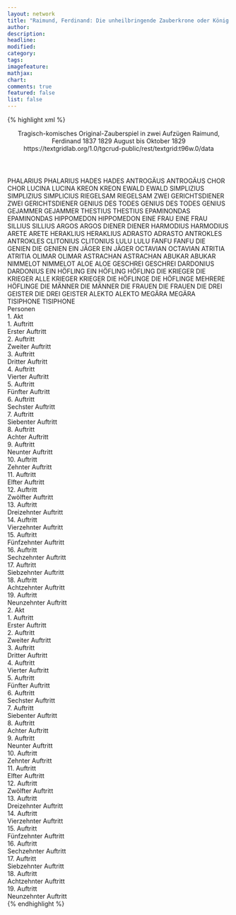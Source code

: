 ```yaml
---
layout: network
title: "Raimund, Ferdinand: Die unheilbringende Zauberkrone oder König ohne Reich, Held ohne Mut, Schönheit ohne Jugend (1829)"
author:
description:
headline:
modified:
category:
tags:
imagefeature: 
mathjax: 
chart: 
comments: true
featured: false
list: false
---
```

{% highlight xml %}
<?xml-model href="https://raw.githubusercontent.com/DLiNa/project/master/rules/lina.rnc"?><?xml-model href="https://raw.githubusercontent.com/DLiNa/project/master/rules/lina.sch"?>
<play xmlns="http://lina.digital">
  <header>
    <title>Die unheilbringende Zauberkrone oder König ohne Reich, Held ohne Mut, Schönheit ohne Jugend</title>
    <subtitle>Tragisch-komisches Original-Zauberspiel in zwei Aufzügen</subtitle>
    <genretitle/>
    <author>Raimund, Ferdinand</author>
    <date type="print">1837</date>
    <date type="premiere">1829</date>
    <date type="written" when="1829"> August bis Oktober 1829</date>
    <source>https://textgridlab.org/1.0/tgcrud-public/rest/textgrid:t96w.0/data</source>
  </header>
  <personae>
    <character>
      <name>PHALARIUS</name>
      <alias xml:id="phalarius">
        <name>PHALARIUS</name>
      </alias>
    </character>
    <character>
      <name>HADES</name>
      <alias xml:id="hades">
        <name>HADES</name>
      </alias>
    </character>
    <character>
      <name>ANTROGÄUS</name>
      <alias xml:id="antrogäus">
        <name>ANTROGÄUS</name>
      </alias>
    </character>
    <character>
      <name>CHOR</name>
      <alias xml:id="chor">
        <name>CHOR</name>
      </alias>
    </character>
    <character>
      <name>LUCINA</name>
      <alias xml:id="lucina">
        <name>LUCINA</name>
      </alias>
    </character>
    <character>
      <name>KREON</name>
      <alias xml:id="kreon">
        <name>KREON</name>
      </alias>
    </character>
    <character>
      <name>EWALD</name>
      <alias xml:id="ewald">
        <name>EWALD</name>
      </alias>
    </character>
    <character>
      <name>SIMPLIZIUS</name>
      <alias xml:id="simplizius">
        <name>SIMPLIZIUS</name>
      </alias>
      <alias xml:id="simplicius">
        <name>SIMPLICIUS</name>
      </alias>
    </character>
    <character>
      <name>RIEGELSAM</name>
      <alias xml:id="riegelsam">
        <name>RIEGELSAM</name>
      </alias>
    </character>
    <character>
      <name>ZWEI GERICHTSDIENER</name>
      <alias xml:id="zwei_gerichtsdiener">
        <name>ZWEI GERICHTSDIENER</name>
      </alias>
    </character>
    <character>
      <name>GENIUS DES TODES</name>
      <alias xml:id="genius_des_todes">
        <name>GENIUS DES TODES</name>
      </alias>
      <alias xml:id="genius">
        <name>GENIUS</name>
      </alias>
    </character>
    <character>
      <name>GEJAMMER</name>
      <alias xml:id="gejammer">
        <name>GEJAMMER</name>
      </alias>
    </character>
    <character>
      <name>THESTIUS</name>
      <alias xml:id="thestius">
        <name>THESTIUS</name>
      </alias>
    </character>
    <character>
      <name>EPAMINONDAS</name>
      <alias xml:id="epaminondas">
        <name>EPAMINONDAS</name>
      </alias>
    </character>
    <character>
      <name>HIPPOMEDON</name>
      <alias xml:id="hippomedon">
        <name>HIPPOMEDON</name>
      </alias>
    </character>
    <character>
      <name>EINE FRAU</name>
      <alias xml:id="eine_frau">
        <name>EINE FRAU</name>
      </alias>
    </character>
    <character>
      <name>SILLIUS</name>
      <alias xml:id="sillius">
        <name>SILLIUS</name>
      </alias>
    </character>
    <character>
      <name>ARGOS</name>
      <alias xml:id="argos">
        <name>ARGOS</name>
      </alias>
    </character>
    <character>
      <name>DIENER</name>
      <alias xml:id="diener">
        <name>DIENER</name>
      </alias>
    </character>
    <character>
      <name>HARMODIUS</name>
      <alias xml:id="harmodius">
        <name>HARMODIUS</name>
      </alias>
    </character>
    <character>
      <name>ARETE</name>
      <alias xml:id="arete">
        <name>ARETE</name>
      </alias>
    </character>
    <character>
      <name>HERAKLIUS</name>
      <alias xml:id="heraklius">
        <name>HERAKLIUS</name>
      </alias>
    </character>
    <character>
      <name>ADRASTO</name>
      <alias xml:id="adrasto">
        <name>ADRASTO</name>
      </alias>
    </character>
    <character>
      <name>ANTROKLES</name>
      <alias xml:id="antrokles">
        <name>ANTROKLES</name>
      </alias>
    </character>
    <character>
      <name>CLITONIUS</name>
      <alias xml:id="clitonius">
        <name>CLITONIUS</name>
      </alias>
    </character>
    <character>
      <name>LULU</name>
      <alias xml:id="lulu">
        <name>LULU</name>
      </alias>
    </character>
    <character>
      <name>FANFU</name>
      <alias xml:id="fanfu">
        <name>FANFU</name>
      </alias>
    </character>
    <character>
      <name>DIE GENIEN</name>
      <alias xml:id="die_genien">
        <name>DIE GENIEN</name>
      </alias>
    </character>
    <character>
      <name>EIN JÄGER</name>
      <alias xml:id="ein_jäger">
        <name>EIN JÄGER</name>
      </alias>
    </character>
    <character>
      <name>OCTAVIAN</name>
      <alias xml:id="octavian">
        <name>OCTAVIAN</name>
      </alias>
    </character>
    <character>
      <name>ATRITIA</name>
      <alias xml:id="atritia">
        <name>ATRITIA</name>
      </alias>
    </character>
    <character>
      <name>OLIMAR</name>
      <alias xml:id="olimar">
        <name>OLIMAR</name>
      </alias>
    </character>
    <character>
      <name>ASTRACHAN</name>
      <alias xml:id="astrachan">
        <name>ASTRACHAN</name>
      </alias>
    </character>
    <character>
      <name>ABUKAR</name>
      <alias xml:id="abukar">
        <name>ABUKAR</name>
      </alias>
    </character>
    <character>
      <name>NIMMELOT</name>
      <alias xml:id="nimmelot">
        <name>NIMMELOT</name>
      </alias>
    </character>
    <character>
      <name>ALOE</name>
      <alias xml:id="aloe">
        <name>ALOE</name>
      </alias>
    </character>
    <character>
      <name>GESCHREI</name>
      <alias xml:id="geschrei">
        <name>GESCHREI</name>
      </alias>
    </character>
    <character>
      <name>DARDONIUS</name>
      <alias xml:id="dardonius">
        <name>DARDONIUS</name>
      </alias>
    </character>
    <character>
      <name>EIN HÖFLING</name>
      <alias xml:id="ein_höfling">
        <name>EIN HÖFLING</name>
      </alias>
      <alias xml:id="höfling">
        <name>HÖFLING</name>
      </alias>
    </character>
    <character>
      <name>DIE KRIEGER</name>
      <alias xml:id="die_krieger">
        <name>DIE KRIEGER</name>
      </alias>
      <alias xml:id="alle_krieger">
        <name>ALLE KRIEGER</name>
      </alias>
      <alias xml:id="krieger">
        <name>KRIEGER</name>
      </alias>
    </character>
    <character>
      <name>DIE HÖFLINGE</name>
      <alias xml:id="die_höflinge">
        <name>DIE HÖFLINGE</name>
      </alias>
      <alias xml:id="mehrere_höflinge">
        <name>MEHRERE HÖFLINGE</name>
      </alias>
    </character>
    <character>
      <name>DIE MÄNNER</name>
      <alias xml:id="die_männer">
        <name>DIE MÄNNER</name>
      </alias>
    </character>
    <character>
      <name>DIE FRAUEN</name>
      <alias xml:id="die_frauen">
        <name>DIE FRAUEN</name>
      </alias>
    </character>
    <character>
      <name>DIE DREI GEISTER</name>
      <alias xml:id="die_drei_geister">
        <name>DIE DREI GEISTER</name>
      </alias>
    </character>
    <character>
      <name>ALEKTO</name>
      <alias xml:id="alekto">
        <name>ALEKTO</name>
      </alias>
    </character>
    <character>
      <name>MEGÄRA</name>
      <alias xml:id="megära">
        <name>MEGÄRA</name>
      </alias>
    </character>
    <character>
      <name>TISIPHONE</name>
      <alias xml:id="tisiphone">
        <name>TISIPHONE</name>
      </alias>
    </character>
  </personae>
  <text>
    <div>
      <head>Personen</head>
    </div>
    <div>
      <head>1. Akt</head>
      <div>
        <head>1. Auftritt</head>
        <div>
          <head>Erster Auftritt</head>
          <sp who="#phalarius">
            <amount n="12" unit="speech_acts"/>
            <amount n="578" unit="words"/>
            <amount n="76" unit="lines"/>
            <amount n="3142" unit="chars"/>
          </sp>
          <sp who="#hades">
            <amount n="11" unit="speech_acts"/>
            <amount n="465" unit="words"/>
            <amount n="52" unit="lines"/>
            <amount n="2553" unit="chars"/>
          </sp>
        </div>
      </div>
      <div>
        <head>2. Auftritt</head>
        <div>
          <head>Zweiter Auftritt</head>
          <sp who="#phalarius">
            <amount n="4" unit="speech_acts"/>
            <amount n="317" unit="words"/>
            <amount n="38" unit="lines"/>
            <amount n="1777" unit="chars"/>
          </sp>
          <sp who="#antrogäus">
            <amount n="2" unit="speech_acts"/>
            <amount n="64" unit="words"/>
            <amount n="8" unit="lines"/>
            <amount n="323" unit="chars"/>
          </sp>
          <sp who="#chor">
            <amount n="1" unit="speech_acts"/>
            <amount n="57" unit="words"/>
            <amount n="9" unit="lines"/>
            <amount n="282" unit="chars"/>
          </sp>
        </div>
      </div>
      <div>
        <head>3. Auftritt</head>
        <div>
          <head>Dritter Auftritt</head>
          <sp who="#lucina">
            <amount n="1" unit="speech_acts"/>
            <amount n="148" unit="words"/>
            <amount n="18" unit="lines"/>
            <amount n="784" unit="chars"/>
          </sp>
        </div>
      </div>
      <div>
        <head>4. Auftritt</head>
        <div>
          <head>Vierter Auftritt</head>
          <sp who="#hades">
            <amount n="1" unit="speech_acts"/>
            <amount n="243" unit="words"/>
            <amount n="46" unit="lines"/>
            <amount n="1352" unit="chars"/>
          </sp>
        </div>
      </div>
      <div>
        <head>5. Auftritt</head>
        <div>
          <head>Fünfter Auftritt</head>
          <sp who="#lucina">
            <amount n="12" unit="speech_acts"/>
            <amount n="538" unit="words"/>
            <amount n="59" unit="lines"/>
            <amount n="2969" unit="chars"/>
          </sp>
          <sp who="#kreon">
            <amount n="9" unit="speech_acts"/>
            <amount n="389" unit="words"/>
            <amount n="43" unit="lines"/>
            <amount n="2079" unit="chars"/>
          </sp>
          <sp who="#hades">
            <amount n="9" unit="speech_acts"/>
            <amount n="497" unit="words"/>
            <amount n="55" unit="lines"/>
            <amount n="2771" unit="chars"/>
          </sp>
        </div>
      </div>
      <div>
        <head>6. Auftritt</head>
        <div>
          <head>Sechster Auftritt</head>
          <sp who="#ewald">
            <amount n="8" unit="speech_acts"/>
            <amount n="167" unit="words"/>
            <amount n="5" unit="lines"/>
            <amount n="909" unit="chars"/>
          </sp>
          <sp who="#simplizius">
            <amount n="8" unit="speech_acts"/>
            <amount n="312" unit="words"/>
            <amount n="3" unit="lines"/>
            <amount n="1670" unit="chars"/>
          </sp>
        </div>
      </div>
      <div>
        <head>7. Auftritt</head>
        <div>
          <head>Siebenter Auftritt</head>
          <sp who="#ewald">
            <amount n="7" unit="speech_acts"/>
            <amount n="278" unit="words"/>
            <amount n="28" unit="lines"/>
            <amount n="1518" unit="chars"/>
          </sp>
          <sp who="#lucina">
            <amount n="5" unit="speech_acts"/>
            <amount n="342" unit="words"/>
            <amount n="39" unit="lines"/>
            <amount n="1915" unit="chars"/>
          </sp>
        </div>
      </div>
      <div>
        <head>8. Auftritt</head>
        <div>
          <head>Achter Auftritt</head>
          <sp who="#simplizius">
            <amount n="1" unit="speech_acts"/>
            <amount n="88" unit="words"/>
            <amount n="468" unit="chars"/>
          </sp>
        </div>
      </div>
      <div>
        <head>9. Auftritt</head>
        <div>
          <head>Neunter Auftritt</head>
          <sp who="#ewald">
            <amount n="15" unit="speech_acts"/>
            <amount n="226" unit="words"/>
            <amount n="12" unit="lines"/>
            <amount n="1228" unit="chars"/>
          </sp>
          <sp who="#simplizius">
            <amount n="15" unit="speech_acts"/>
            <amount n="297" unit="words"/>
            <amount n="10" unit="lines"/>
            <amount n="1596" unit="chars"/>
          </sp>
          <sp who="#simplicius">
            <amount n="1" unit="speech_acts"/>
            <amount n="14" unit="words"/>
            <amount n="1" unit="lines"/>
            <amount n="71" unit="chars"/>
          </sp>
          <sp who="#riegelsam">
            <amount n="4" unit="speech_acts"/>
            <amount n="35" unit="words"/>
            <amount n="4" unit="lines"/>
            <amount n="194" unit="chars"/>
          </sp>
        </div>
      </div>
      <div>
        <head>10. Auftritt</head>
        <div>
          <head>Zehnter Auftritt</head>
          <sp who="#riegelsam">
            <amount n="31" unit="speech_acts"/>
            <amount n="549" unit="words"/>
            <amount n="21" unit="lines"/>
            <amount n="3023" unit="chars"/>
          </sp>
          <sp who="#zwei_gerichtsdiener">
            <amount n="1" unit="speech_acts"/>
            <amount n="16" unit="words"/>
            <amount n="1" unit="lines"/>
            <amount n="80" unit="chars"/>
          </sp>
          <sp who="#ewald">
            <amount n="14" unit="speech_acts"/>
            <amount n="180" unit="words"/>
            <amount n="11" unit="lines"/>
            <amount n="1013" unit="chars"/>
          </sp>
          <sp who="#simplizius">
            <amount n="27" unit="speech_acts"/>
            <amount n="212" unit="words"/>
            <amount n="26" unit="lines"/>
            <amount n="1070" unit="chars"/>
          </sp>
        </div>
      </div>
      <div>
        <head>11. Auftritt</head>
        <div>
          <head>Elfter Auftritt</head>
          <sp who="#lucina">
            <amount n="7" unit="speech_acts"/>
            <amount n="159" unit="words"/>
            <amount n="29" unit="lines"/>
            <amount n="874" unit="chars"/>
          </sp>
          <sp who="#genius_des_todes">
            <amount n="1" unit="speech_acts"/>
            <amount n="20" unit="words"/>
            <amount n="4" unit="lines"/>
            <amount n="113" unit="chars"/>
          </sp>
          <sp who="#genius">
            <amount n="5" unit="speech_acts"/>
            <amount n="51" unit="words"/>
            <amount n="10" unit="lines"/>
            <amount n="265" unit="chars"/>
          </sp>
          <sp who="#gejammer">
            <amount n="1" unit="speech_acts"/>
            <amount n="4" unit="words"/>
            <amount n="1" unit="lines"/>
            <amount n="16" unit="chars"/>
          </sp>
        </div>
      </div>
      <div>
        <head>12. Auftritt</head>
        <div>
          <head>Zwölfter Auftritt</head>
          <sp who="#thestius">
            <amount n="3" unit="speech_acts"/>
            <amount n="90" unit="words"/>
            <amount n="2" unit="lines"/>
            <amount n="497" unit="chars"/>
          </sp>
          <sp who="#epaminondas">
            <amount n="2" unit="speech_acts"/>
            <amount n="92" unit="words"/>
            <amount n="1" unit="lines"/>
            <amount n="494" unit="chars"/>
          </sp>
        </div>
      </div>
      <div>
        <head>13. Auftritt</head>
        <div>
          <head>Dreizehnter Auftritt</head>
          <sp who="#hippomedon">
            <amount n="6" unit="speech_acts"/>
            <amount n="63" unit="words"/>
            <amount n="5" unit="lines"/>
            <amount n="348" unit="chars"/>
          </sp>
          <sp who="#ewald">
            <amount n="4" unit="speech_acts"/>
            <amount n="83" unit="words"/>
            <amount n="2" unit="lines"/>
            <amount n="500" unit="chars"/>
          </sp>
          <sp who="#simplizius">
            <amount n="26" unit="speech_acts"/>
            <amount n="479" unit="words"/>
            <amount n="15" unit="lines"/>
            <amount n="2560" unit="chars"/>
          </sp>
          <sp who="#thestius">
            <amount n="4" unit="speech_acts"/>
            <amount n="82" unit="words"/>
            <amount n="2" unit="lines"/>
            <amount n="438" unit="chars"/>
          </sp>
          <sp who="#epaminondas">
            <amount n="14" unit="speech_acts"/>
            <amount n="109" unit="words"/>
            <amount n="13" unit="lines"/>
            <amount n="612" unit="chars"/>
          </sp>
          <sp who="#eine_frau">
            <amount n="1" unit="speech_acts"/>
            <amount n="4" unit="words"/>
            <amount n="1" unit="lines"/>
            <amount n="28" unit="chars"/>
          </sp>
        </div>
      </div>
      <div>
        <head>14. Auftritt</head>
        <div>
          <head>Vierzehnter Auftritt</head>
          <sp who="#sillius">
            <amount n="1" unit="speech_acts"/>
            <amount n="8" unit="words"/>
            <amount n="1" unit="lines"/>
            <amount n="43" unit="chars"/>
          </sp>
          <sp who="#hippomedon #ewald #simplizius #thestius #epaminondas #eine_frau #sillius">
            <amount n="1" unit="speech_acts"/>
            <amount n="4" unit="words"/>
            <amount n="1" unit="lines"/>
            <amount n="20" unit="chars"/>
          </sp>
          <sp who="#epaminondas">
            <amount n="1" unit="speech_acts"/>
            <amount n="27" unit="words"/>
            <amount n="132" unit="chars"/>
          </sp>
        </div>
      </div>
      <div>
        <head>15. Auftritt</head>
        <div>
          <head>Fünfzehnter Auftritt</head>
          <sp who="#argos">
            <amount n="1" unit="speech_acts"/>
            <amount n="10" unit="words"/>
            <amount n="1" unit="lines"/>
            <amount n="58" unit="chars"/>
          </sp>
          <sp who="#epaminondas">
            <amount n="1" unit="speech_acts"/>
            <amount n="18" unit="words"/>
            <amount n="1" unit="lines"/>
            <amount n="87" unit="chars"/>
          </sp>
          <sp who="#simplizius">
            <amount n="3" unit="speech_acts"/>
            <amount n="131" unit="words"/>
            <amount n="1" unit="lines"/>
            <amount n="753" unit="chars"/>
          </sp>
          <sp who="#diener">
            <amount n="2" unit="speech_acts"/>
            <amount n="28" unit="words"/>
            <amount n="1" unit="lines"/>
            <amount n="164" unit="chars"/>
          </sp>
        </div>
      </div>
      <div>
        <head>16. Auftritt</head>
        <div>
          <head>Sechzehnter Auftritt</head>
          <sp who="#thestius">
            <amount n="2" unit="speech_acts"/>
            <amount n="95" unit="words"/>
            <amount n="549" unit="chars"/>
          </sp>
          <sp who="#ewald">
            <amount n="1" unit="speech_acts"/>
            <amount n="10" unit="words"/>
            <amount n="1" unit="lines"/>
            <amount n="46" unit="chars"/>
          </sp>
        </div>
      </div>
      <div>
        <head>17. Auftritt</head>
        <div>
          <head>Siebzehnter Auftritt</head>
          <sp who="#harmodius">
            <amount n="3" unit="speech_acts"/>
            <amount n="89" unit="words"/>
            <amount n="2" unit="lines"/>
            <amount n="534" unit="chars"/>
          </sp>
          <sp who="#thestius">
            <amount n="2" unit="speech_acts"/>
            <amount n="17" unit="words"/>
            <amount n="2" unit="lines"/>
            <amount n="87" unit="chars"/>
          </sp>
          <sp who="#ewald">
            <amount n="2" unit="speech_acts"/>
            <amount n="56" unit="words"/>
            <amount n="1" unit="lines"/>
            <amount n="273" unit="chars"/>
          </sp>
        </div>
      </div>
      <div>
        <head>18. Auftritt</head>
        <div>
          <head>Achtzehnter Auftritt</head>
          <sp who="#arete">
            <amount n="33" unit="speech_acts"/>
            <amount n="399" unit="words"/>
            <amount n="39" unit="lines"/>
            <amount n="2136" unit="chars"/>
          </sp>
          <sp who="#simplizius">
            <amount n="31" unit="speech_acts"/>
            <amount n="417" unit="words"/>
            <amount n="39" unit="lines"/>
            <amount n="2211" unit="chars"/>
          </sp>
        </div>
      </div>
      <div>
        <head>19. Auftritt</head>
        <div>
          <head>Neunzehnter Auftritt</head>
          <sp who="#heraklius">
            <amount n="6" unit="speech_acts"/>
            <amount n="121" unit="words"/>
            <amount n="15" unit="lines"/>
            <amount n="638" unit="chars"/>
          </sp>
          <sp who="#harmodius">
            <amount n="3" unit="speech_acts"/>
            <amount n="72" unit="words"/>
            <amount n="9" unit="lines"/>
            <amount n="356" unit="chars"/>
          </sp>
          <sp who="#ewald">
            <amount n="5" unit="speech_acts"/>
            <amount n="56" unit="words"/>
            <amount n="7" unit="lines"/>
            <amount n="313" unit="chars"/>
          </sp>
          <sp who="#heraklius #harmodius #ewald #adrasto">
            <amount n="2" unit="speech_acts"/>
            <amount n="18" unit="words"/>
            <amount n="2" unit="lines"/>
            <amount n="93" unit="chars"/>
          </sp>
          <sp who="#adrasto">
            <amount n="2" unit="speech_acts"/>
            <amount n="34" unit="words"/>
            <amount n="5" unit="lines"/>
            <amount n="168" unit="chars"/>
          </sp>
        </div>
      </div>
    </div>
    <div>
      <head>2. Akt</head>
      <div>
        <head>1. Auftritt</head>
        <div>
          <head>Erster Auftritt</head>
          <sp who="#antrokles">
            <amount n="8" unit="speech_acts"/>
            <amount n="477" unit="words"/>
            <amount n="2" unit="lines"/>
            <amount n="2589" unit="chars"/>
          </sp>
          <sp who="#clitonius">
            <amount n="6" unit="speech_acts"/>
            <amount n="93" unit="words"/>
            <amount n="4" unit="lines"/>
            <amount n="490" unit="chars"/>
          </sp>
        </div>
      </div>
      <div>
        <head>2. Auftritt</head>
        <div>
          <head>Zweiter Auftritt</head>
          <sp who="#lulu">
            <amount n="10" unit="speech_acts"/>
            <amount n="143" unit="words"/>
            <amount n="9" unit="lines"/>
            <amount n="786" unit="chars"/>
          </sp>
          <sp who="#fanfu">
            <amount n="1" unit="speech_acts"/>
            <amount n="6" unit="words"/>
            <amount n="1" unit="lines"/>
            <amount n="37" unit="chars"/>
          </sp>
          <sp who="#simplizius">
            <amount n="12" unit="speech_acts"/>
            <amount n="496" unit="words"/>
            <amount n="9" unit="lines"/>
            <amount n="2803" unit="chars"/>
          </sp>
          <sp who="#lulu #fanfu">
            <amount n="1" unit="speech_acts"/>
            <amount n="2" unit="words"/>
            <amount n="1" unit="lines"/>
            <amount n="8" unit="chars"/>
          </sp>
          <sp who="#die_genien">
            <amount n="1" unit="speech_acts"/>
            <amount n="4" unit="words"/>
            <amount n="1" unit="lines"/>
            <amount n="25" unit="chars"/>
          </sp>
        </div>
      </div>
      <div>
        <head>3. Auftritt</head>
        <div>
          <head>Dritter Auftritt</head>
          <sp who="#phalarius">
            <amount n="10" unit="speech_acts"/>
            <amount n="608" unit="words"/>
            <amount n="65" unit="lines"/>
            <amount n="3273" unit="chars"/>
          </sp>
          <sp who="#ein_jäger">
            <amount n="2" unit="speech_acts"/>
            <amount n="30" unit="words"/>
            <amount n="3" unit="lines"/>
            <amount n="148" unit="chars"/>
          </sp>
          <sp who="#octavian">
            <amount n="8" unit="speech_acts"/>
            <amount n="334" unit="words"/>
            <amount n="36" unit="lines"/>
            <amount n="1739" unit="chars"/>
          </sp>
        </div>
      </div>
      <div>
        <head>4. Auftritt</head>
        <div>
          <head>Vierter Auftritt</head>
          <sp who="#lucina">
            <amount n="4" unit="speech_acts"/>
            <amount n="329" unit="words"/>
            <amount n="1" unit="lines"/>
            <amount n="1841" unit="chars"/>
          </sp>
          <sp who="#ewald">
            <amount n="3" unit="speech_acts"/>
            <amount n="55" unit="words"/>
            <amount n="1" unit="lines"/>
            <amount n="304" unit="chars"/>
          </sp>
        </div>
      </div>
      <div>
        <head>5. Auftritt</head>
        <div>
          <head>Fünfter Auftritt</head>
          <sp who="#ewald">
            <amount n="19" unit="speech_acts"/>
            <amount n="256" unit="words"/>
            <amount n="15" unit="lines"/>
            <amount n="1304" unit="chars"/>
          </sp>
          <sp who="#atritia">
            <amount n="19" unit="speech_acts"/>
            <amount n="588" unit="words"/>
            <amount n="9" unit="lines"/>
            <amount n="3012" unit="chars"/>
          </sp>
        </div>
      </div>
      <div>
        <head>6. Auftritt</head>
        <div>
          <head>Sechster Auftritt</head>
          <sp who="#ewald">
            <amount n="10" unit="speech_acts"/>
            <amount n="92" unit="words"/>
            <amount n="10" unit="lines"/>
            <amount n="493" unit="chars"/>
          </sp>
          <sp who="#simplizius">
            <amount n="10" unit="speech_acts"/>
            <amount n="313" unit="words"/>
            <amount n="4" unit="lines"/>
            <amount n="1794" unit="chars"/>
          </sp>
        </div>
      </div>
      <div>
        <head>7. Auftritt</head>
        <div>
          <head>Siebenter Auftritt</head>
          <sp who="#olimar">
            <amount n="13" unit="speech_acts"/>
            <amount n="151" unit="words"/>
            <amount n="12" unit="lines"/>
            <amount n="798" unit="chars"/>
          </sp>
          <sp who="#simplizius">
            <amount n="10" unit="speech_acts"/>
            <amount n="175" unit="words"/>
            <amount n="7" unit="lines"/>
            <amount n="947" unit="chars"/>
          </sp>
          <sp who="#astrachan">
            <amount n="14" unit="speech_acts"/>
            <amount n="158" unit="words"/>
            <amount n="12" unit="lines"/>
            <amount n="863" unit="chars"/>
          </sp>
        </div>
      </div>
      <div>
        <head>8. Auftritt</head>
        <div>
          <head>Achter Auftritt</head>
          <sp who="#abukar">
            <amount n="2" unit="speech_acts"/>
            <amount n="19" unit="words"/>
            <amount n="2" unit="lines"/>
            <amount n="101" unit="chars"/>
          </sp>
          <sp who="#astrachan">
            <amount n="1" unit="speech_acts"/>
            <amount n="18" unit="words"/>
            <amount n="101" unit="chars"/>
          </sp>
          <sp who="#olimar">
            <amount n="3" unit="speech_acts"/>
            <amount n="44" unit="words"/>
            <amount n="2" unit="lines"/>
            <amount n="219" unit="chars"/>
          </sp>
          <sp who="#simplizius">
            <amount n="4" unit="speech_acts"/>
            <amount n="38" unit="words"/>
            <amount n="3" unit="lines"/>
            <amount n="201" unit="chars"/>
          </sp>
          <sp who="#nimmelot">
            <amount n="1" unit="speech_acts"/>
            <amount n="7" unit="words"/>
            <amount n="1" unit="lines"/>
            <amount n="44" unit="chars"/>
          </sp>
        </div>
      </div>
      <div>
        <head>9. Auftritt</head>
        <div>
          <head>Neunter Auftritt</head>
          <sp who="#simplizius">
            <amount n="8" unit="speech_acts"/>
            <amount n="693" unit="words"/>
            <amount n="56" unit="lines"/>
            <amount n="3611" unit="chars"/>
          </sp>
          <sp who="#abukar">
            <amount n="3" unit="speech_acts"/>
            <amount n="32" unit="words"/>
            <amount n="3" unit="lines"/>
            <amount n="171" unit="chars"/>
          </sp>
          <sp who="#simplizius #abukar #olimar #astrachan">
            <amount n="1" unit="speech_acts"/>
            <amount n="3" unit="words"/>
            <amount n="1" unit="lines"/>
            <amount n="19" unit="chars"/>
          </sp>
          <sp who="#olimar">
            <amount n="3" unit="speech_acts"/>
            <amount n="21" unit="words"/>
            <amount n="3" unit="lines"/>
            <amount n="88" unit="chars"/>
          </sp>
          <sp who="#astrachan">
            <amount n="2" unit="speech_acts"/>
            <amount n="13" unit="words"/>
            <amount n="2" unit="lines"/>
            <amount n="62" unit="chars"/>
          </sp>
        </div>
      </div>
      <div>
        <head>10. Auftritt</head>
        <div>
          <head>Zehnter Auftritt</head>
          <sp who="#aloe">
            <amount n="13" unit="speech_acts"/>
            <amount n="434" unit="words"/>
            <amount n="6" unit="lines"/>
            <amount n="2271" unit="chars"/>
          </sp>
          <sp who="#ewald">
            <amount n="14" unit="speech_acts"/>
            <amount n="224" unit="words"/>
            <amount n="11" unit="lines"/>
            <amount n="1170" unit="chars"/>
          </sp>
          <sp who="#geschrei">
            <amount n="1" unit="speech_acts"/>
            <amount n="9" unit="words"/>
            <amount n="1" unit="lines"/>
            <amount n="43" unit="chars"/>
          </sp>
        </div>
      </div>
      <div>
        <head>11. Auftritt</head>
        <div>
          <head>Elfter Auftritt</head>
          <sp who="#simplizius">
            <amount n="15" unit="speech_acts"/>
            <amount n="451" unit="words"/>
            <amount n="13" unit="lines"/>
            <amount n="2466" unit="chars"/>
          </sp>
          <sp who="#ewald">
            <amount n="13" unit="speech_acts"/>
            <amount n="140" unit="words"/>
            <amount n="12" unit="lines"/>
            <amount n="730" unit="chars"/>
          </sp>
          <sp who="#geschrei">
            <amount n="1" unit="speech_acts"/>
            <amount n="6" unit="words"/>
            <amount n="1" unit="lines"/>
            <amount n="30" unit="chars"/>
          </sp>
        </div>
      </div>
      <div>
        <head>12. Auftritt</head>
        <div>
          <head>Zwölfter Auftritt</head>
          <sp who="#dardonius">
            <amount n="27" unit="speech_acts"/>
            <amount n="338" unit="words"/>
            <amount n="22" unit="lines"/>
            <amount n="1899" unit="chars"/>
          </sp>
          <sp who="#ein_höfling">
            <amount n="2" unit="speech_acts"/>
            <amount n="21" unit="words"/>
            <amount n="2" unit="lines"/>
            <amount n="105" unit="chars"/>
          </sp>
          <sp who="#simplizius">
            <amount n="28" unit="speech_acts"/>
            <amount n="580" unit="words"/>
            <amount n="15" unit="lines"/>
            <amount n="3139" unit="chars"/>
          </sp>
          <sp who="#olimar">
            <amount n="4" unit="speech_acts"/>
            <amount n="28" unit="words"/>
            <amount n="4" unit="lines"/>
            <amount n="138" unit="chars"/>
          </sp>
          <sp who="#abukar">
            <amount n="1" unit="speech_acts"/>
            <amount n="5" unit="words"/>
            <amount n="1" unit="lines"/>
            <amount n="22" unit="chars"/>
          </sp>
          <sp who="#die_krieger">
            <amount n="2" unit="speech_acts"/>
            <amount n="6" unit="words"/>
            <amount n="2" unit="lines"/>
            <amount n="32" unit="chars"/>
          </sp>
          <sp who="#dardonius #ein_höfling #simplizius #olimar #abukar #die_krieger #ewald #alle_krieger #chor">
            <amount n="2" unit="speech_acts"/>
            <amount n="7" unit="words"/>
            <amount n="2" unit="lines"/>
            <amount n="41" unit="chars"/>
          </sp>
          <sp who="#ewald">
            <amount n="11" unit="speech_acts"/>
            <amount n="207" unit="words"/>
            <amount n="6" unit="lines"/>
            <amount n="1086" unit="chars"/>
          </sp>
          <sp who="#alle_krieger">
            <amount n="1" unit="speech_acts"/>
            <amount n="7" unit="words"/>
            <amount n="1" unit="lines"/>
            <amount n="46" unit="chars"/>
          </sp>
          <sp who="#höfling">
            <amount n="2" unit="speech_acts"/>
            <amount n="12" unit="words"/>
            <amount n="2" unit="lines"/>
            <amount n="63" unit="chars"/>
          </sp>
          <sp who="#mehrere_höflinge #ein_höfling">
            <amount n="1" unit="speech_acts"/>
            <amount n="3" unit="words"/>
            <amount n="1" unit="lines"/>
            <amount n="10" unit="chars"/>
          </sp>
          <sp who="#krieger">
            <amount n="1" unit="speech_acts"/>
            <amount n="3" unit="words"/>
            <amount n="1" unit="lines"/>
            <amount n="18" unit="chars"/>
          </sp>
          <sp who="#chor">
            <amount n="1" unit="speech_acts"/>
            <amount n="26" unit="words"/>
            <amount n="4" unit="lines"/>
            <amount n="112" unit="chars"/>
          </sp>
          <sp who="#die_höflinge #ein_höfling">
            <amount n="1" unit="speech_acts"/>
            <amount n="7" unit="words"/>
            <amount n="1" unit="lines"/>
            <amount n="47" unit="chars"/>
          </sp>
        </div>
      </div>
      <div>
        <head>13. Auftritt</head>
        <div>
          <head>Dreizehnter Auftritt</head>
          <sp who="#aloe">
            <amount n="1" unit="speech_acts"/>
            <amount n="128" unit="words"/>
            <amount n="680" unit="chars"/>
          </sp>
        </div>
      </div>
      <div>
        <head>14. Auftritt</head>
        <div>
          <head>Vierzehnter Auftritt</head>
          <sp who="#ewald">
            <amount n="15" unit="speech_acts"/>
            <amount n="249" unit="words"/>
            <amount n="12" unit="lines"/>
            <amount n="1338" unit="chars"/>
          </sp>
          <sp who="#aloe">
            <amount n="12" unit="speech_acts"/>
            <amount n="265" unit="words"/>
            <amount n="7" unit="lines"/>
            <amount n="1451" unit="chars"/>
          </sp>
          <sp who="#atritia">
            <amount n="10" unit="speech_acts"/>
            <amount n="106" unit="words"/>
            <amount n="7" unit="lines"/>
            <amount n="539" unit="chars"/>
          </sp>
          <sp who="#lulu">
            <amount n="2" unit="speech_acts"/>
            <amount n="14" unit="words"/>
            <amount n="2" unit="lines"/>
            <amount n="75" unit="chars"/>
          </sp>
        </div>
      </div>
      <div>
        <head>15. Auftritt</head>
        <div>
          <head>Fünfzehnter Auftritt</head>
          <sp who="#dardonius">
            <amount n="1" unit="speech_acts"/>
            <amount n="24" unit="words"/>
            <amount n="115" unit="chars"/>
          </sp>
        </div>
      </div>
      <div>
        <head>16. Auftritt</head>
        <div>
          <head>Sechzehnter Auftritt</head>
          <sp who="#simplizius">
            <amount n="18" unit="speech_acts"/>
            <amount n="343" unit="words"/>
            <amount n="14" unit="lines"/>
            <amount n="1825" unit="chars"/>
          </sp>
          <sp who="#dardonius">
            <amount n="19" unit="speech_acts"/>
            <amount n="337" unit="words"/>
            <amount n="16" unit="lines"/>
            <amount n="1852" unit="chars"/>
          </sp>
          <sp who="#die_männer">
            <amount n="2" unit="speech_acts"/>
            <amount n="11" unit="words"/>
            <amount n="2" unit="lines"/>
            <amount n="68" unit="chars"/>
          </sp>
          <sp who="#die_frauen">
            <amount n="3" unit="speech_acts"/>
            <amount n="24" unit="words"/>
            <amount n="3" unit="lines"/>
            <amount n="101" unit="chars"/>
          </sp>
          <sp who="#simplizius #dardonius #die_männer #die_frauen #ewald #lucina #aloe">
            <amount n="2" unit="speech_acts"/>
            <amount n="7" unit="words"/>
            <amount n="2" unit="lines"/>
            <amount n="35" unit="chars"/>
          </sp>
          <sp who="#ewald">
            <amount n="2" unit="speech_acts"/>
            <amount n="21" unit="words"/>
            <amount n="2" unit="lines"/>
            <amount n="128" unit="chars"/>
          </sp>
          <sp who="#simplizius #dardonius #die_männer #die_frauen #ewald #lucina #aloe">
            <amount n="2" unit="speech_acts"/>
            <amount n="8" unit="words"/>
            <amount n="2" unit="lines"/>
            <amount n="41" unit="chars"/>
          </sp>
          <sp who="#simplicius">
            <amount n="1" unit="speech_acts"/>
            <amount n="21" unit="words"/>
            <amount n="1" unit="lines"/>
            <amount n="94" unit="chars"/>
          </sp>
          <sp who="#lucina">
            <amount n="1" unit="speech_acts"/>
            <amount n="38" unit="words"/>
            <amount n="198" unit="chars"/>
          </sp>
          <sp who="#aloe">
            <amount n="2" unit="speech_acts"/>
            <amount n="19" unit="words"/>
            <amount n="2" unit="lines"/>
            <amount n="93" unit="chars"/>
          </sp>
        </div>
      </div>
      <div>
        <head>17. Auftritt</head>
        <div>
          <head>Siebzehnter Auftritt</head>
          <sp who="#lucina">
            <amount n="4" unit="speech_acts"/>
            <amount n="147" unit="words"/>
            <amount n="21" unit="lines"/>
            <amount n="822" unit="chars"/>
          </sp>
          <sp who="#kreon">
            <amount n="2" unit="speech_acts"/>
            <amount n="24" unit="words"/>
            <amount n="3" unit="lines"/>
            <amount n="139" unit="chars"/>
          </sp>
          <sp who="#tisiphone #alekto #megära">
            <amount n="1" unit="speech_acts"/>
            <amount n="22" unit="words"/>
            <amount n="3" unit="lines"/>
            <amount n="111" unit="chars"/>
          </sp>
        </div>
      </div>
      <div>
        <head>18. Auftritt</head>
        <div>
          <head>Achtzehnter Auftritt</head>
          <sp who="#phalarius">
            <amount n="12" unit="speech_acts"/>
            <amount n="396" unit="words"/>
            <amount n="50" unit="lines"/>
            <amount n="2160" unit="chars"/>
          </sp>
          <sp who="#antrokles">
            <amount n="1" unit="speech_acts"/>
            <amount n="8" unit="words"/>
            <amount n="1" unit="lines"/>
            <amount n="48" unit="chars"/>
          </sp>
          <sp who="#die_drei_geister">
            <amount n="2" unit="speech_acts"/>
            <amount n="23" unit="words"/>
            <amount n="3" unit="lines"/>
            <amount n="131" unit="chars"/>
          </sp>
          <sp who="#alekto">
            <amount n="4" unit="speech_acts"/>
            <amount n="23" unit="words"/>
            <amount n="4" unit="lines"/>
            <amount n="125" unit="chars"/>
          </sp>
          <sp who="#megära">
            <amount n="2" unit="speech_acts"/>
            <amount n="8" unit="words"/>
            <amount n="2" unit="lines"/>
            <amount n="48" unit="chars"/>
          </sp>
          <sp who="#die_drei_geister">
            <amount n="5" unit="speech_acts"/>
            <amount n="45" unit="words"/>
            <amount n="7" unit="lines"/>
            <amount n="247" unit="chars"/>
          </sp>
          <sp who="#tisiphone">
            <amount n="1" unit="speech_acts"/>
            <amount n="3" unit="words"/>
            <amount n="1" unit="lines"/>
            <amount n="17" unit="chars"/>
          </sp>
          <sp who="#hades">
            <amount n="2" unit="speech_acts"/>
            <amount n="41" unit="words"/>
            <amount n="4" unit="lines"/>
            <amount n="211" unit="chars"/>
          </sp>
        </div>
      </div>
      <div>
        <head>19. Auftritt</head>
        <div>
          <head>Neunzehnter Auftritt</head>
          <sp who="#atritia #kreon #ewald #simplizius #lucina">
            <amount n="3" unit="speech_acts"/>
            <amount n="22" unit="words"/>
            <amount n="3" unit="lines"/>
            <amount n="103" unit="chars"/>
          </sp>
          <sp who="#kreon">
            <amount n="5" unit="speech_acts"/>
            <amount n="115" unit="words"/>
            <amount n="9" unit="lines"/>
            <amount n="594" unit="chars"/>
          </sp>
          <sp who="#ewald">
            <amount n="2" unit="speech_acts"/>
            <amount n="20" unit="words"/>
            <amount n="2" unit="lines"/>
            <amount n="113" unit="chars"/>
          </sp>
          <sp who="#simplizius">
            <amount n="5" unit="speech_acts"/>
            <amount n="74" unit="words"/>
            <amount n="4" unit="lines"/>
            <amount n="393" unit="chars"/>
          </sp>
          <sp who="#lucina">
            <amount n="5" unit="speech_acts"/>
            <amount n="142" unit="words"/>
            <amount n="17" unit="lines"/>
            <amount n="767" unit="chars"/>
          </sp>
        </div>
      </div>
    </div>
  </text>
</play>
{% endhighlight %}
